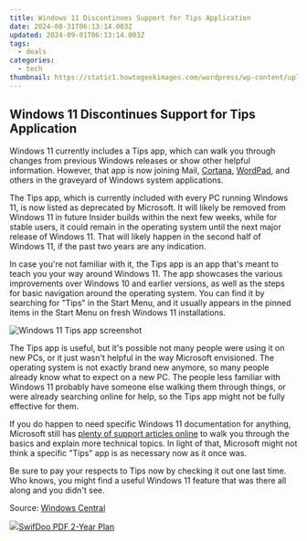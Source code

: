 ```yaml
---
title: Windows 11 Discontinues Support for Tips Application
date: 2024-08-31T06:13:14.003Z
updated: 2024-09-01T06:13:14.003Z
tags:
  - deals
categories:
  - tech
thumbnail: https://static1.howtogeekimages.com/wordpress/wp-content/uploads/2023/08/windows-11-3.jpg
---
```


## Windows 11 Discontinues Support for Tips Application

Windows 11 currently includes a Tips app, which can walk you through changes from previous Windows releases or show other helpful information. However, that app is now joining Mail, [Cortana](https://location-fake.techidaily.com/4-methods-to-turn-off-life-360-on-realme-c53-without-anyone-knowing-drfone-by-drfone-virtual-android/), [WordPad](https://digital-screen-recording.techidaily.com/new-2024-approved-maximizing-recording-4-strategies-for-facebook-live/), and others in the graveyard of Windows system applications.

 The Tips app, which is currently included with every PC running Windows 11, is now listed as deprecated by Microsoft. It will likely be removed from Windows 11 in future Insider builds within the next few weeks, while for stable users, it could remain in the operating system until the next major release of Windows 11\. That will likely happen in the second half of Windows 11, if the past two years are any indication.

 In case you're not familiar with it, the Tips app is an app that's meant to teach you your way around Windows 11\. The app showcases the various improvements over Windows 10 and earlier versions, as well as the steps for basic navigation around the operating system. You can find it by searching for "Tips" in the Start Menu, and it usually appears in the pinned items in the Start Menu on fresh Windows 11 installations.

![Windows 11 Tips app screenshot](https://static1.howtogeekimages.com/wordpress/wp-content/uploads/2023/11/screenshot-2023-11-08-122643.png) 

 The Tips app is useful, but it's possible not many people were using it on new PCs, or it just wasn't helpful in the way Microsoft envisioned. The operating system is not exactly brand new anymore, so many people already know what to expect on a new PC. The people less familiar with Windows 11 probably have someone else walking them through things, or were already searching online for help, so the Tips app might not be fully effective for them.

 If you do happen to need specific Windows 11 documentation for anything, Microsoft still has [plenty of support articles online](https://support.microsoft.com/en-us/windows/meet-windows-11-the-basics-a7519756-6807-41e4-be66-ed3b2c0abe0d) to walk you through the basics and explain more technical topics. In light of that, Microsoft might not think a specific "Tips" app is as necessary now as it once was.

 Be sure to pay your respects to Tips now by checking it out one last time. Who knows, you might find a useful Windows 11 feature that was there all along and you didn't see.

 Source: [Windows Central](https://www.windowscentral.com/software-apps/windows-11/microsoft-is-killing-the-windows-11-tips-app-will-be-removed-in-a-future-os-update)

<ins class="adsbygoogle"
     style="display:block"
     data-ad-format="autorelaxed"
     data-ad-client="ca-pub-7571918770474297"
     data-ad-slot="1223367746"></ins>



<ins class="adsbygoogle"
     style="display:block"
     data-ad-client="ca-pub-7571918770474297"
     data-ad-slot="8358498916"
     data-ad-format="auto"
     data-full-width-responsive="true"></ins>



<!-- affiliate ads begin -->
<a href="https://purchase.swifdoo.com/order/checkout.php?PRODS=40002580&QTY=1&AFFILIATE=108875&CART=1"><img src="https://secure.avangate.com/images/merchant/8b932759a5a04ddb34bf79e3f9072e4b/products/3_Product%20box%20white-1024x1024.png" border="0">SwifDoo PDF 2-Year Plan</a>
<!-- affiliate ads end -->